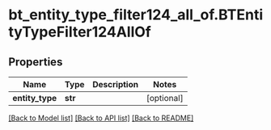 # bt_entity_type_filter124_all_of.BTEntityTypeFilter124AllOf

## Properties
Name | Type | Description | Notes
------------ | ------------- | ------------- | -------------
**entity_type** | **str** |  | [optional] 

[[Back to Model list]](../README.md#documentation-for-models) [[Back to API list]](../README.md#documentation-for-api-endpoints) [[Back to README]](../README.md)


